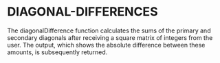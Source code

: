 # DIAGONAL-DIFFERENCES
The diagonalDifference function calculates the sums of the primary and secondary diagonals after receiving a square matrix of integers from the user. The output, which shows the absolute difference between these amounts, is subsequently returned.
